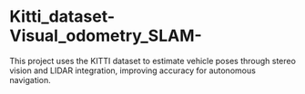 # Kitti_dataset-Visual_odometry_SLAM-
This project uses the KITTI dataset to estimate vehicle poses through stereo vision and LIDAR integration, improving accuracy for autonomous navigation.
